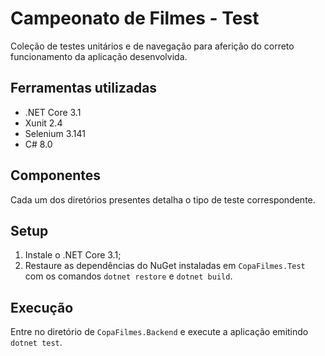 # Campeonato de Filmes - Test

Coleção de testes unitários e de navegação para aferição do correto funcionamento da aplicação desenvolvida.

## Ferramentas utilizadas
- .NET Core 3.1
- Xunit 2.4
- Selenium 3.141
- C# 8.0

## Componentes
Cada um dos diretórios presentes detalha o tipo de teste correspondente.

## Setup
1. Instale o .NET Core 3.1;
2. Restaure as dependências do NuGet instaladas em `CopaFilmes.Test` com os comandos `dotnet restore` e `dotnet build`.

## Execução
Entre no diretório de `CopaFilmes.Backend` e execute a aplicação emitindo `dotnet test`.
